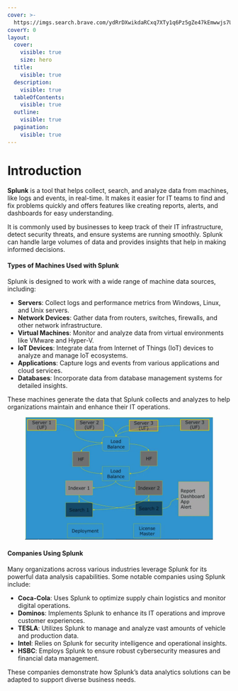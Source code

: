 ```yaml
---
cover: >-
  https://imgs.search.brave.com/ydRrDXwikdaRCxq7XTy1q6Pz5gZe47kEmwwjs7UYmhI/rs:fit:500:0:0:0/g:ce/aHR0cHM6Ly9jb21t/dW5pdHkuc3BsdW5r/LmNvbS9odG1sL2Fz/c2V0cy9zcGx1bmst/bG9nby5zdmc
coverY: 0
layout:
  cover:
    visible: true
    size: hero
  title:
    visible: true
  description:
    visible: true
  tableOfContents:
    visible: true
  outline:
    visible: true
  pagination:
    visible: true
---
```


# Introduction

**Splunk** is a tool that helps collect, search, and analyze data from machines, like logs and events, in real-time. It makes it easier for IT teams to find and fix problems quickly and offers features like creating reports, alerts, and dashboards for easy understanding.

It is commonly used by businesses to keep track of their IT infrastructure, detect security threats, and ensure systems are running smoothly. Splunk can handle large volumes of data and provides insights that help in making informed decisions.

#### Types of Machines Used with Splunk

Splunk is designed to work with a wide range of machine data sources, including:

* **Servers**: Collect logs and performance metrics from Windows, Linux, and Unix servers.
* **Network Devices**: Gather data from routers, switches, firewalls, and other network infrastructure.
* **Virtual Machines**: Monitor and analyze data from virtual environments like VMware and Hyper-V.
* **IoT Devices**: Integrate data from Internet of Things (IoT) devices to analyze and manage IoT ecosystems.
* **Applications**: Capture logs and events from various applications and cloud services.
* **Databases**: Incorporate data from database management systems for detailed insights.

These machines generate the data that Splunk collects and analyzes to help organizations maintain and enhance their IT operations.



<figure><img src="../.gitbook/assets/image.png" alt=""><figcaption></figcaption></figure>

#### Companies Using Splunk

Many organizations across various industries leverage Splunk for its powerful data analysis capabilities. Some notable companies using Splunk include:

* **Coca-Cola**: Uses Splunk to optimize supply chain logistics and monitor digital operations.
* **Dominos**: Implements Splunk to enhance its IT operations and improve customer experiences.
* **TESLA**: Utilizes Splunk to manage and analyze vast amounts of vehicle and production data.
* **Intel**: Relies on Splunk for security intelligence and operational insights.
* **HSBC**: Employs Splunk to ensure robust cybersecurity measures and financial data management.

These companies demonstrate how Splunk’s data analytics solutions can be adapted to support diverse business needs.
